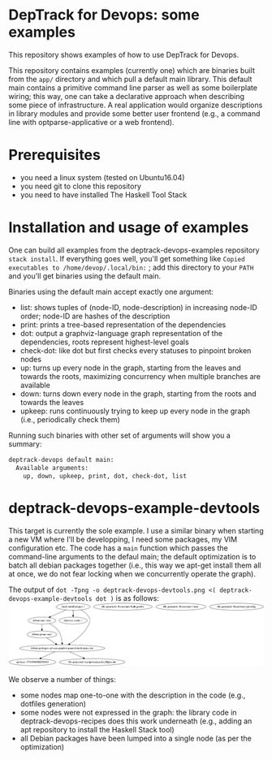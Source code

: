 DepTrack for Devops: some examples
==================================

This repository shows examples of how to use DepTrack for Devops.

This repository contains examples (currently one) which are binaries built from
the `app/` directory and which pull a default main library. This default main
contains a primitive command line parser as well as some boilerplate wiring;
this way, one can take a declarative approach when describing some piece of
infrastructure. A real application would organize descriptions in library
modules and provide some better user frontend (e.g., a command line with
optparse-applicative or a web frontend).

# Prerequisites
- you need a linux system (tested on Ubuntu16.04)
- you need git to clone this repository
- you need to have installed The Haskell Tool Stack

# Installation and usage of examples

One can build all examples from the deptrack-devops-examples repository `stack
install`.  If everything goes well, you'll get something like `Copied
executables to /home/devop/.local/bin:` ; add this directory to your `PATH` and
you'll get binaries using the default main.

Binaries using the default main accept exactly one argument:
- list: shows tuples of (node-ID, node-description) in increasing node-ID
  order; node-ID are hashes of the description
- print: prints a tree-based representation of the dependencies
- dot: output a graphviz-language graph representation of the dependencies,
  roots represent highest-level goals
- check-dot: like dot but first checks every statuses to pinpoint broken nodes
- up: turns up every node in the graph, starting from the leaves and towards
  the roots, maximizing concurrency when multiple branches are available
- down: turns down every node in the graph, starting from the roots and towards
  the leaves
- upkeep: runs continuously trying to keep up every node in the graph (i.e.,
  periodically check them)

Running such binaries with other set of arguments will show you a summary:
```
deptrack-devops default main:
  Available arguments:
    up, down, upkeep, print, dot, check-dot, list
```

# deptrack-devops-example-devtools

This target is currently the sole example. I use a similar binary when starting
a new VM where I'll be developping, I need some packages, my VIM configuration
etc. The code has a `main` function which passes the command-line arguments to
the defaul main; the default optimization is to batch all debian packages
together (i.e., this way we apt-get install them all at once, we do not fear
locking when we concurrently operate the graph).

The output of `dot -Tpng -o deptrack-devops-devtools.png <(
deptrack-devops-example-devtools dot )` is as follows:
![graph of deptrack-devops-devtools dependencies](deptrack-devops-devtools.png)

We observe a number of things:
- some nodes map one-to-one with the description in the code (e.g., dotfiles generation)
- some nodes were not expressed in the graph: the library code in
  deptrack-devops-recipes does this work underneath (e.g., adding an apt
  repository to install the Haskell Stack tool)
- all Debian packages have been lumped into a single node (as per the optimization)
